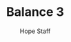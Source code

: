---
image: /assets/img/kl/kl_balance_3.png
title: Balance 3
number: 3
categories:
  - Meditations
  - Carpe diem
  - Balance
author: Hope Staff
notes: Balance 3
embed: >-
  <iframe style="border-radius:12px" src="https://open.spotify.com/embed/episode/0hrnGC7F71g3Dp94pz6T1Z?utm_source=generator" width="100%" height="352" frameBorder="0" allowfullscreen="" allow="autoplay; clipboard-write; encrypted-media; fullscreen; picture-in-picture" loading="lazy"></iframe>
transcript: >-
  SOME LINES OF TEXT START HERE
---